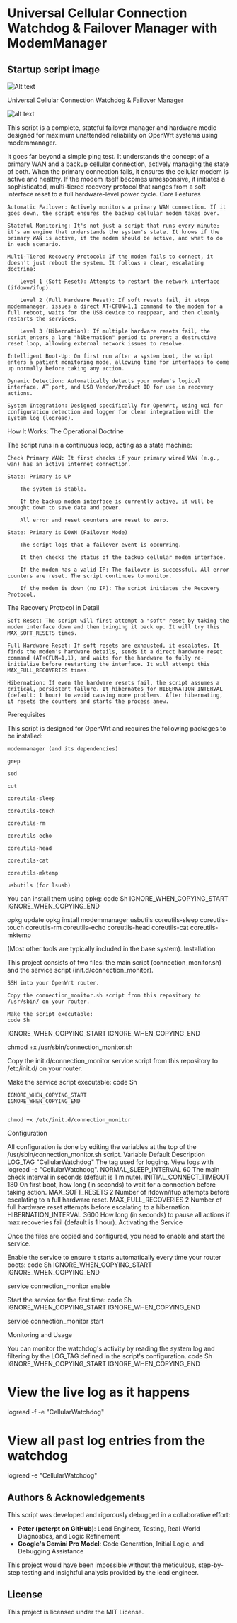# Universal Cellular Connection Watchdog & Failover Manager with ModemManager


## Startup script image

![Alt text](https://github.com/peterpt/modem_manager_whatchdog/blob/main/cewlularwatchdog.jpg)

Universal Cellular Connection Watchdog & Failover Manager

![alt text](https://img.shields.io/badge/Made%20for-OpenWrt-007186?style=for-the-badge&logo=openwrt)

This script is a complete, stateful failover manager and hardware medic designed for maximum unattended reliability on OpenWrt systems using modemmanager.

It goes far beyond a simple ping test. It understands the concept of a primary WAN and a backup cellular connection, actively managing the state of both. When the primary connection fails, it ensures the cellular modem is active and healthy. If the modem itself becomes unresponsive, it initiates a sophisticated, multi-tiered recovery protocol that ranges from a soft interface reset to a full hardware-level power cycle.
Core Features

    Automatic Failover: Actively monitors a primary WAN connection. If it goes down, the script ensures the backup cellular modem takes over.

    Stateful Monitoring: It's not just a script that runs every minute; it's an engine that understands the system's state. It knows if the primary WAN is active, if the modem should be active, and what to do in each scenario.

    Multi-Tiered Recovery Protocol: If the modem fails to connect, it doesn't just reboot the system. It follows a clear, escalating doctrine:

        Level 1 (Soft Reset): Attempts to restart the network interface (ifdown/ifup).

        Level 2 (Full Hardware Reset): If soft resets fail, it stops modemmanager, issues a direct AT+CFUN=1,1 command to the modem for a full reboot, waits for the USB device to reappear, and then cleanly restarts the services.

        Level 3 (Hibernation): If multiple hardware resets fail, the script enters a long "hibernation" period to prevent a destructive reset loop, allowing external network issues to resolve.

    Intelligent Boot-Up: On first run after a system boot, the script enters a patient monitoring mode, allowing time for interfaces to come up normally before taking any action.

    Dynamic Detection: Automatically detects your modem's logical interface, AT port, and USB Vendor/Product ID for use in recovery actions.

    System Integration: Designed specifically for OpenWrt, using uci for configuration detection and logger for clean integration with the system log (logread).

How It Works: The Operational Doctrine

The script runs in a continuous loop, acting as a state machine:

    Check Primary WAN: It first checks if your primary wired WAN (e.g., wan) has an active internet connection.

    State: Primary is UP

        The system is stable.

        If the backup modem interface is currently active, it will be brought down to save data and power.

        All error and reset counters are reset to zero.

    State: Primary is DOWN (Failover Mode)

        The script logs that a failover event is occurring.

        It then checks the status of the backup cellular modem interface.

        If the modem has a valid IP: The failover is successful. All error counters are reset. The script continues to monitor.

        If the modem is down (no IP): The script initiates the Recovery Protocol.

The Recovery Protocol in Detail

    Soft Reset: The script will first attempt a "soft" reset by taking the modem interface down and then bringing it back up. It will try this MAX_SOFT_RESETS times.

    Full Hardware Reset: If soft resets are exhausted, it escalates. It finds the modem's hardware details, sends it a direct hardware reset command (AT+CFUN=1,1), and waits for the hardware to fully re-initialize before restarting the interface. It will attempt this MAX_FULL_RECOVERIES times.

    Hibernation: If even the hardware resets fail, the script assumes a critical, persistent failure. It hibernates for HIBERNATION_INTERVAL (default: 1 hour) to avoid causing more problems. After hibernating, it resets the counters and starts the process anew.

Prerequisites

This script is designed for OpenWrt and requires the following packages to be installed:

    modemmanager (and its dependencies)

    grep

    sed

    cut

    coreutils-sleep

    coreutils-touch

    coreutils-rm

    coreutils-echo

    coreutils-head

    coreutils-cat

    coreutils-mktemp

    usbutils (for lsusb)

You can install them using opkg:
code Sh
IGNORE_WHEN_COPYING_START
IGNORE_WHEN_COPYING_END

      
opkg update
opkg install modemmanager usbutils coreutils-sleep coreutils-touch coreutils-rm coreutils-echo coreutils-head coreutils-cat coreutils-mktemp

    

(Most other tools are typically included in the base system).
Installation

This project consists of two files: the main script (connection_monitor.sh) and the service script (init.d/connection_monitor).

    SSH into your OpenWrt router.

    Copy the connection_monitor.sh script from this repository to /usr/sbin/ on your router.

    Make the script executable:
    code Sh

IGNORE_WHEN_COPYING_START
IGNORE_WHEN_COPYING_END

      
chmod +x /usr/sbin/connection_monitor.sh

    

Copy the init.d/connection_monitor service script from this repository to /etc/init.d/ on your router.

Make the service script executable:
code Sh

    IGNORE_WHEN_COPYING_START
    IGNORE_WHEN_COPYING_END

          
    chmod +x /etc/init.d/connection_monitor

        

Configuration

All configuration is done by editing the variables at the top of the /usr/sbin/connection_monitor.sh script.
Variable	Default	Description
LOG_TAG	"CellularWatchdog"	The tag used for logging. View logs with logread -e "CellularWatchdog".
NORMAL_SLEEP_INTERVAL	60	The main check interval in seconds (default is 1 minute).
INITIAL_CONNECT_TIMEOUT	180	On first boot, how long (in seconds) to wait for a connection before taking action.
MAX_SOFT_RESETS	2	Number of ifdown/ifup attempts before escalating to a full hardware reset.
MAX_FULL_RECOVERIES	2	Number of full hardware reset attempts before escalating to a hibernation.
HIBERNATION_INTERVAL	3600	How long (in seconds) to pause all actions if max recoveries fail (default is 1 hour).
Activating the Service

Once the files are copied and configured, you need to enable and start the service.

Enable the service to ensure it starts automatically every time your router boots:
code Sh
IGNORE_WHEN_COPYING_START
IGNORE_WHEN_COPYING_END

      
service connection_monitor enable

    

Start the service for the first time:
code Sh
IGNORE_WHEN_COPYING_START
IGNORE_WHEN_COPYING_END

      
service connection_monitor start

    

Monitoring and Usage

You can monitor the watchdog's activity by reading the system log and filtering by the LOG_TAG defined in the script's configuration.
code Sh
IGNORE_WHEN_COPYING_START
IGNORE_WHEN_COPYING_END

      
# View the live log as it happens
logread -f -e "CellularWatchdog"

# View all past log entries from the watchdog
logread -e "CellularWatchdog"

## Authors & Acknowledgements

This script was developed and rigorously debugged in a collaborative effort:

-   **Peter (peterpt on GitHub)**: Lead Engineer, Testing, Real-World Diagnostics, and Logic Refinement
-   **Google's Gemini Pro Model**: Code Generation, Initial Logic, and Debugging Assistance

This project would have been impossible without the meticulous, step-by-step testing and insightful analysis provided by the lead engineer.

## License
This project is licensed under the MIT License.
